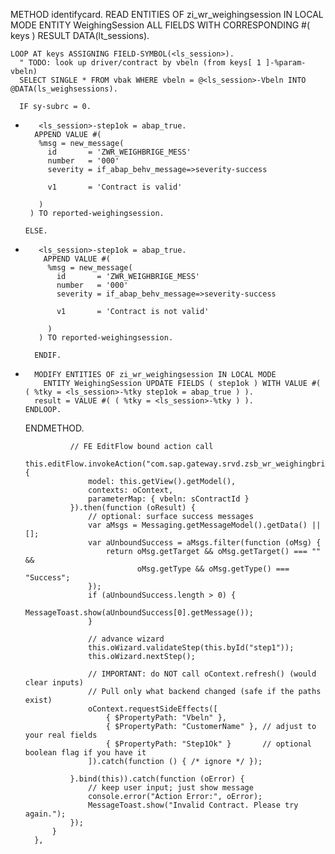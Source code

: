   METHOD identifycard.
    READ ENTITIES OF zi_wr_weighingsession IN LOCAL MODE
     ENTITY WeighingSession
     ALL FIELDS WITH CORRESPONDING #( keys ) RESULT DATA(lt_sessions).

    LOOP AT keys ASSIGNING FIELD-SYMBOL(<ls_session>).
      " TODO: look up driver/contract by vbeln (from keys[ 1 ]-%param-vbeln)
      SELECT SINGLE * FROM vbak WHERE vbeln = @<ls_session>-Vbeln INTO @DATA(ls_weighsessions).

      IF sy-subrc = 0.
*        <ls_session>-step1ok = abap_true.
        APPEND VALUE #(
         %msg = new_message(
           id       = 'ZWR_WEIGHBRIGE_MESS'
           number   = '000'
           severity = if_abap_behv_message=>severity-success

           v1       = 'Contract is valid'

         )
       ) TO reported-weighingsession.

      ELSE.

*        <ls_session>-step1ok = abap_true.
          APPEND VALUE #(
           %msg = new_message(
             id       = 'ZWR_WEIGHBRIGE_MESS'
             number   = '000'
             severity = if_abap_behv_message=>severity-success

             v1       = 'Contract is not valid'

           )
         ) TO reported-weighingsession.

        ENDIF.
*
        MODIFY ENTITIES OF zi_wr_weighingsession IN LOCAL MODE
          ENTITY WeighingSession UPDATE FIELDS ( step1ok ) WITH VALUE #( ( %tky = <ls_session>-%tky step1ok = abap_true ) ).
        result = VALUE #( ( %tky = <ls_session>-%tky ) ).
      ENDLOOP.
    ENDMETHOD.

                // FE EditFlow bound action call
                this.editFlow.invokeAction("com.sap.gateway.srvd.zsb_wr_weighingbrige.v0001.identifyCard(...)", {
                    model: this.getView().getModel(),
                    contexts: oContext,
                    parameterMap: { vbeln: sContractId }
                }).then(function (oResult) {
                    // optional: surface success messages
                    var aMsgs = Messaging.getMessageModel().getData() || [];
                    var aUnboundSuccess = aMsgs.filter(function (oMsg) {
                        return oMsg.getTarget && oMsg.getTarget() === "" &&
                               oMsg.getType && oMsg.getType() === "Success";
                    });
                    if (aUnboundSuccess.length > 0) {
                        MessageToast.show(aUnboundSuccess[0].getMessage());
                    }

                    // advance wizard
                    this.oWizard.validateStep(this.byId("step1"));
                    this.oWizard.nextStep();

                    // IMPORTANT: do NOT call oContext.refresh() (would clear inputs)
                    // Pull only what backend changed (safe if the paths exist)
                    oContext.requestSideEffects([
                        { $PropertyPath: "Vbeln" },
                        { $PropertyPath: "CustomerName" }, // adjust to your real fields
                        { $PropertyPath: "Step1Ok" }       // optional boolean flag if you have it
                    ]).catch(function () { /* ignore */ });

                }.bind(this)).catch(function (oError) {
                    // keep user input; just show message
                    console.error("Action Error:", oError);
                    MessageToast.show("Invalid Contract. Please try again.");
                });
            }
        },
